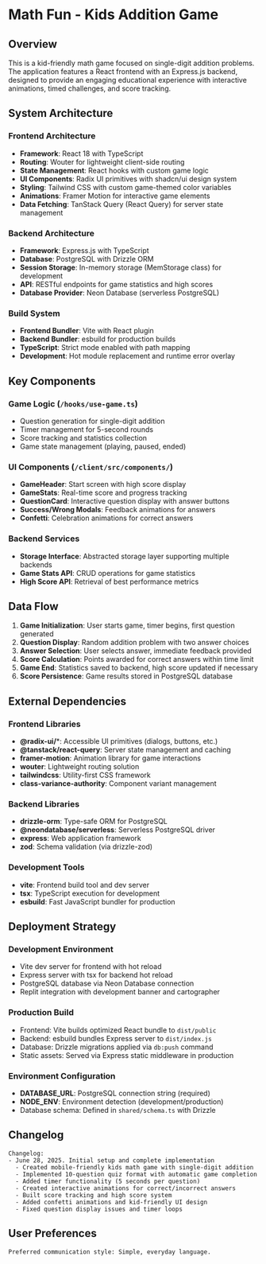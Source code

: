 # Math Fun - Kids Addition Game

## Overview

This is a kid-friendly math game focused on single-digit addition problems. The application features a React frontend with an Express.js backend, designed to provide an engaging educational experience with interactive animations, timed challenges, and score tracking.

## System Architecture

### Frontend Architecture
- **Framework**: React 18 with TypeScript
- **Routing**: Wouter for lightweight client-side routing
- **State Management**: React hooks with custom game logic
- **UI Components**: Radix UI primitives with shadcn/ui design system
- **Styling**: Tailwind CSS with custom game-themed color variables
- **Animations**: Framer Motion for interactive game elements
- **Data Fetching**: TanStack Query (React Query) for server state management

### Backend Architecture
- **Framework**: Express.js with TypeScript
- **Database**: PostgreSQL with Drizzle ORM
- **Session Storage**: In-memory storage (MemStorage class) for development
- **API**: RESTful endpoints for game statistics and high scores
- **Database Provider**: Neon Database (serverless PostgreSQL)

### Build System
- **Frontend Bundler**: Vite with React plugin
- **Backend Bundler**: esbuild for production builds
- **TypeScript**: Strict mode enabled with path mapping
- **Development**: Hot module replacement and runtime error overlay

## Key Components

### Game Logic (`/hooks/use-game.ts`)
- Question generation for single-digit addition
- Timer management for 5-second rounds
- Score tracking and statistics collection
- Game state management (playing, paused, ended)

### UI Components (`/client/src/components/`)
- **GameHeader**: Start screen with high score display
- **GameStats**: Real-time score and progress tracking
- **QuestionCard**: Interactive question display with answer buttons
- **Success/Wrong Modals**: Feedback animations for answers
- **Confetti**: Celebration animations for correct answers

### Backend Services
- **Storage Interface**: Abstracted storage layer supporting multiple backends
- **Game Stats API**: CRUD operations for game statistics
- **High Score API**: Retrieval of best performance metrics

## Data Flow

1. **Game Initialization**: User starts game, timer begins, first question generated
2. **Question Display**: Random addition problem with two answer choices
3. **Answer Selection**: User selects answer, immediate feedback provided
4. **Score Calculation**: Points awarded for correct answers within time limit
5. **Game End**: Statistics saved to backend, high score updated if necessary
6. **Score Persistence**: Game results stored in PostgreSQL database

## External Dependencies

### Frontend Libraries
- **@radix-ui/***: Accessible UI primitives (dialogs, buttons, etc.)
- **@tanstack/react-query**: Server state management and caching
- **framer-motion**: Animation library for game interactions
- **wouter**: Lightweight routing solution
- **tailwindcss**: Utility-first CSS framework
- **class-variance-authority**: Component variant management

### Backend Libraries
- **drizzle-orm**: Type-safe ORM for PostgreSQL
- **@neondatabase/serverless**: Serverless PostgreSQL driver
- **express**: Web application framework
- **zod**: Schema validation (via drizzle-zod)

### Development Tools
- **vite**: Frontend build tool and dev server
- **tsx**: TypeScript execution for development
- **esbuild**: Fast JavaScript bundler for production

## Deployment Strategy

### Development Environment
- Vite dev server for frontend with hot reload
- Express server with tsx for backend hot reload
- PostgreSQL database via Neon Database connection
- Replit integration with development banner and cartographer

### Production Build
- Frontend: Vite builds optimized React bundle to `dist/public`
- Backend: esbuild bundles Express server to `dist/index.js`
- Database: Drizzle migrations applied via `db:push` command
- Static assets: Served via Express static middleware in production

### Environment Configuration
- **DATABASE_URL**: PostgreSQL connection string (required)
- **NODE_ENV**: Environment detection (development/production)
- Database schema: Defined in `shared/schema.ts` with Drizzle

## Changelog

```
Changelog:
- June 28, 2025. Initial setup and complete implementation
  - Created mobile-friendly kids math game with single-digit addition
  - Implemented 10-question quiz format with automatic game completion
  - Added timer functionality (5 seconds per question)
  - Created interactive animations for correct/incorrect answers
  - Built score tracking and high score system
  - Added confetti animations and kid-friendly UI design
  - Fixed question display issues and timer loops
```

## User Preferences

```
Preferred communication style: Simple, everyday language.
```